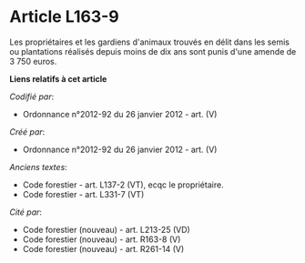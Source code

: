 # Article L163-9

Les propriétaires et les gardiens d'animaux trouvés en délit dans les semis ou plantations réalisés depuis moins de dix ans
sont punis d'une amende de 3 750 euros.

**Liens relatifs à cet article**

_Codifié par_:

  - Ordonnance n°2012-92 du 26 janvier 2012 - art. (V)

_Créé par_:

  - Ordonnance n°2012-92 du 26 janvier 2012 - art. (V)

_Anciens textes_:

  - Code forestier - art. L137-2 (VT), ecqc le propriétaire.
  - Code forestier - art. L331-7 (VT)

_Cité par_:

  - Code forestier (nouveau) - art. L213-25 (VD)
  - Code forestier (nouveau) - art. R163-8 (V)
  - Code forestier (nouveau) - art. R261-14 (V)
